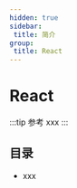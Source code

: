 ```yaml
---
hidden: true
sidebar:
 title: 简介
group:
 title: React
---
```

# React
:::tip 参考
xxx
:::

## 目录
* xxx